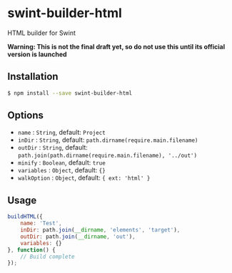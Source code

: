 # swint-builder-html
HTML builder for Swint

**Warning: This is not the final draft yet, so do not use this until its official version is launched**

## Installation
```sh
$ npm install --save swint-builder-html
```

## Options
* `name` : `String`, default: `Project`
* `inDir` : `String`, default: `path.dirname(require.main.filename)`
* `outDir` : `String`, default: `path.join(path.dirname(require.main.filename), '../out')`
* `minify` : `Boolean`, default: `true`
* `variables` : `Object`, default: `{}`
* `walkOption` : `Object`, default: `{ ext: 'html' }`

## Usage
```javascript
buildHTML({
	name: 'Test',
	inDir: path.join(__dirname, 'elements', 'target'),
	outDir: path.join(__dirname, 'out'),
	variables: {}
}, function() {
	// Build complete
});
```
